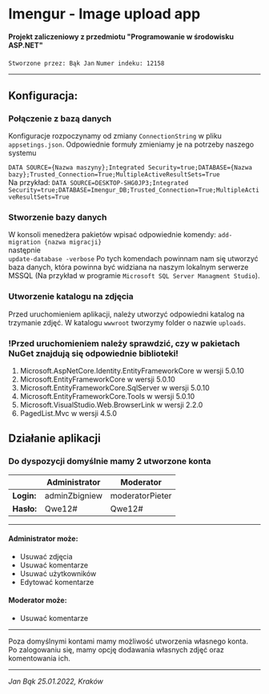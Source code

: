 # Imengur - Image upload app
#### Projekt zaliczeniowy z przedmiotu "Programowanie w środowisku ASP.NET"

`Stworzone przez: Bąk Jan`
`Numer indeku: 12158`

---
## Konfiguracja:
### Połączenie z bazą danych
Konfiguracje rozpoczynamy od zmiany `ConnectionString` w pliku `appsetings.json`.
Odpowiednie formuły zmieniamy je na potrzeby naszego systemu

`DATA SOURCE={Nazwa maszyny};Integrated Security=true;DATABASE={Nazwa bazy};Trusted_Connection=True;MultipleActiveResultSets=True`  
Na przykład:
`DATA SOURCE=DESKTOP-SHG0JP3;Integrated Security=true;DATABASE=Imengur_DB;Trusted_Connection=True;MultipleActiveResultSets=True`  

### Stworzenie bazy danych
W konsoli menedżera pakietów wpisać odpowiednie komendy:
`add-migration {nazwa migracji}`  
następnie  
`update-database -verbose`
Po tych komendach powinnam nam się utworzyć baza danych, która powinna być widziana na naszym lokalnym serwerze MSSQL (Na przykład w programie `Microsoft SQL Server Managment Studio`).
### Utworzenie katalogu na zdjęcia
Przed uruchomieniem aplikacji, należy utworzyć odpowiedni katalog na trzymanie zdjęć. 
W katalogu `wwwroot` tworzymy folder o nazwie `uploads`.

### !Przed uruchomieniem należy sprawdzić, czy w pakietach NuGet znajdują się odpowiednie biblioteki!

 1. Microsoft.AspNetCore.Identity.EntityFrameworkCore w wersji 5.0.10
 2. Microsoft.EntityFrameworkCore w wersji 5.0.10
 3. Microsoft.EntityFrameworkCore.SqlServer w wersji 5.0.10
 4. Microsoft.EntityFrameworkCore.Tools w wersji 5.0.10
 5. Microsoft.VisualStudio.Web.BrowserLink w wersji 2.2.0
 6. PagedList.Mvc w wersji 4.5.0

## Działanie aplikacji
### Do dyspozycji domyślnie mamy 2 utworzone konta

 
|  | Administrator |Moderator |
|--|--|--|
|**Login:**  |adminZbigniew  | moderatorPieter|
|**Hasło:**|Qwe12#|Qwe12#|
---
#### Administrator może:
 - Usuwać zdjęcia
 - Usuwać komentarze
 - Usuwać użytkowników
 - Edytować komentarze
 #### Moderator może:
 - Usuwać komentarze
 ---
 Poza domyślnymi kontami mamy możliwość utworzenia własnego konta.  
Po zalogowaniu się, mamy opcję dodawania własnych zdjęć oraz komentowania ich.  

---
*Jan Bąk 25.01.2022, Kraków*